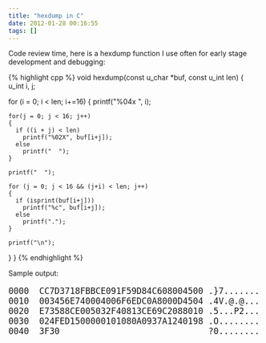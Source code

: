 ```yaml
---
title: "hexdump in C"
date: 2012-01-28 00:16:55
tags: []
---
```


<p>
Code review time, here is a hexdump function I use often for early stage development and debugging:

{% highlight cpp %}
void hexdump(const u_char *buf, const u_int len)
{
  u_int i, j;

  for (i = 0; i < len; i+=16)
  {
    printf("%04x  ", i);

    for(j = 0; j < 16; j++)
    {
      if ((i + j) < len)
        printf("%02X", buf[i+j]);
      else
        printf("  ");
    }

    printf("  ");

    for (j = 0; j < 16 && (j+i) < len; j++)
    {
      if (isprint(buf[i+j]))
        printf("%c", buf[i+j]);
      else
        printf(".");
    }

    printf("\n");
  }
}
{% endhighlight %}

</p>

<p>
Sample output:

<pre style="font-size:17px">
0000  CC7D3718FBBCE091F59D84C608004500 .}7...........E.
0010  003456E740004006F6EDC0A8000D4504 .4V.@.@.......E.
0020  E73588CE005032F40813CE69C2088010 .5...P2....i....
0030  024FED1500000101080A0937A1240198 .O.........7.$..
0040  3F30                             ?0..............
</pre>
</p>
